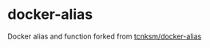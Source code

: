 # docker-alias
Docker alias and function forked from [tcnksm/docker-alias]( https://github.com/tcnksm/docker-alias )
